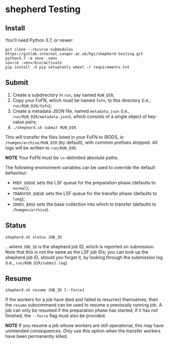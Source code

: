 # shepherd Testing

## Install

You'll need Python 3.7, or newer:

    git clone --recurse-submodules https://gitlab.internal.sanger.ac.uk/hgi/shepherd-testing.git
    python3.7 -m venv .venv
    source .venv/bin/activate
    pip install -U pip setuptools wheel -r requirements.txt

## Submit

1. Create a subdirectory in `run`, say named `RUN_DIR`;
2. Copy your FoFN, which must be named `fofn`, to this directory (i.e.,
   `run/RUN_DIR/fofn`);
3. Create a metadata JSON file, named `metadata.json` (i.e.,
   `run/RUN_DIR/metadata.json`), which consists of a single object of
   key-value pairs;
4. `./shepherd.sh submit RUN_DIR`.

This will transfer the files listed in your FoFN to iRODS, in
`/humgen/archive/RUN_DIR` (by default), with common prefixes stripped.
All logs will be written to `run/RUN_DIR`.

**NOTE** Your FoFN must be `\n`-delimited absolute paths.

The following environment variables can be used to override the default
behaviour:

* `PREP_QUEUE` sets the LSF queue for the preparation phase (defaults to
  `normal`);
* `TRANSFER_QUEUE` sets the LSF queue for the transfer phase (defaults
  to `long`);
* `IRODS_BASE` sets the base collection into which to transfer (defaults
  to `/humgen/archive`).

## Status

    shepherd.sh status JOB_ID

...where `JOB_ID` is the shepherd job ID, which is reported on
submission. Note that this is not the same as the LSF job IDs; you can
look up the shepherd job ID, should you forget it, by looking through
the submission log (i.e., `run/RUN_DIR/submit.log`).

## Resume

    shepherd.sh resume JOB_ID [--force]

If the workers for a job have died and failed to resurrect themselves,
then the `resume` subcommand can be used to resume a previously running
job. A job can only be resumed if the preparation phase has started; if
it has not finished, the `--force` flag must also be provided.

**NOTE** If you resume a job whose workers are still operational, this
may have unintended consequences. *Only* use this option when the
transfer workers have been permanently killed.
